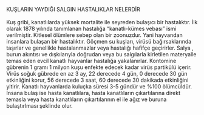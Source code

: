 KUŞLARIN YAYDIĞI SALGIN HASTALIKLAR NELERDİR<br>
<br>
Kuş gribi, kanatlılarda yüksek mortalite ile seyreden bulaşıcı bir hastalıktır. İlk olarak 1878 yılında tanımlanan hastalığa “kanatlı-kümes vebası” ismi verilmiştir. Kitlesel ölümlere sebep olan bir zoonuzdur. Yani hayvandan insanlara bulaşan bir hastalıktır. Göçmen su kuşları, virüsü bağırsaklarında taşırlar ve genellikle hastalanmazlar veya hastalığı hafifçe geçirirler. Salya , burun akıntısı ve dışkılarıyla doğrudan veya bu salgılarla kirletilen materyalle temas eden  evcil kanatlı hayvanlar hastalığa yakalanırlar. Kontomine gübrenin 1 gramı 1 milyon kuşu enfekte edecek kadar virüs partikülü içerir. Virüs soğuk gübrede en az 3 ay, 22 derecede 4 gün,  0 derecede 30 gün etkinliğini  korur, 56 derecede 3 saat, 60 derecede 30 dakikada etkinliğini yitirir. Kanatlı hayvanlarda kuluçka süresi 3-5 gündür ve %100 ölümcüldür. İnsana bulaş ise hasta kanatlılara, hasta kanatlıların çıkartılarına direkt temasla veya hasta kanatlıların çıkartılarının el ile ağız ve buruna bulaştırlması şeklinde olur.

